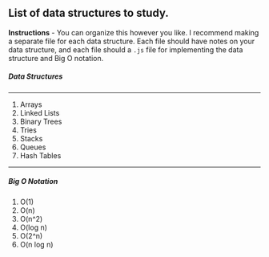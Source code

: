 ## List of data structures to study.

**Instructions** - You can organize this however you like. I recommend making a separate file for each data structure. Each file should have notes on your data structure, and each file should a `.js` file for implementing the data structure and Big O notation. 

##### Data Structures

---

1. Arrays
2. Linked Lists
3. Binary Trees
4. Tries
5. Stacks
6. Queues
7. Hash Tables

---

##### Big O Notation

1. O(1)
2. O(n)
3. O(n^2)
4. O(log n)
5. O(2^n)
6. O(n log n)

